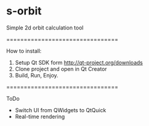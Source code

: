 s-orbit
=======

Simple 2d orbit calculation tool


================================

How to install:

1. Setup Qt SDK form http://qt-project.org/downloads
2. Clone project and open in Qt Creator
3. Build, Run, Enjoy.

================================

ToDo

* Switch UI from QWidgets to QtQuick
* Real-time rendering
